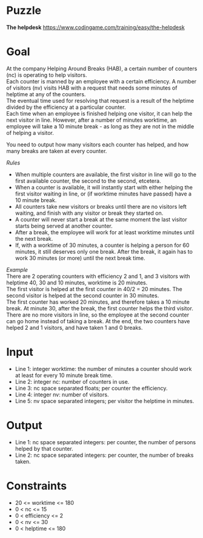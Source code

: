 # Puzzle
**The helpdesk** https://www.codingame.com/training/easy/the-helpdesk

# Goal
At the company Helping Around Breaks (HAB), a certain number of counters (nc) is operating to help visitors.  
Each counter is manned by an employee with a certain efficiency. A number of visitors (nv) visits HAB with a request that needs some minutes of helptime at any of the counters.   
The eventual time used for resolving that request is a result of the helptime divided by the efficiency at a particular counter.  
Each time when an employee is finished helping one visitor, it can help the next visitor in line. However, after a number of minutes worktime, an employee will take a 10 minute break - as long as they are not in the middle of helping a visitor.

You need to output how many visitors each counter has helped, and how many breaks are taken at every counter.

*Rules*  
- When multiple counters are available, the first visitor in line will go to the first available counter, the second to the second, etcetera.
- When a counter is available, it will instantly start with either helping the first visitor waiting in line, or (if worktime minutes have passed) have a 10 minute break.
- All counters take new visitors or breaks until there are no visitors left waiting, and finish with any visitor or break they started on. 
- A counter will never start a break at the same moment the last visitor starts being served at another counter.
- After a break, the employee will work for at least worktime minutes until the next break.
- If, with a worktime of 30 minutes, a counter is helping a person for 60 minutes, it still deserves only one break. After the break, it again has to work 30 minutes (or more) until the next break time.

*Example*  
There are 2 operating counters with efficiency 2 and 1, and 3 visitors with helptime 40, 30 and 10 minutes, worktime is 20 minutes.   
The first visitor is helped at the first counter in 40/2 = 20 minutes. The second visitor is helped at the second counter in 30 minutes.   
The first counter has worked 20 minutes, and therefore takes a 10 minute break. At minute 30, after the break, the first counter helps the third visitor.   
There are no more visitors in line, so the employee at the second counter can go home instead of taking a break. At the end, the two counters have helped 2 and 1 visitors, and have taken 1 and 0 breaks.  

# Input
* Line 1: integer worktime: the number of minutes a counter should work at least for every 10 minute break time.
* Line 2: integer nc: number of counters in use.
* Line 3: nc space separated floats; per counter the efficiency.
* Line 4: integer nv: number of visitors.
* Line 5: nv space separated integers; per visitor the helptime in minutes.

# Output
* Line 1: nc space separated integers: per counter, the number of persons helped by that counter.
* Line 2: nc space separated integers: per counter, the number of breaks taken.

# Constraints
* 20 <= worktime <= 180
* 0 < nc <= 15
* 0 < efficiency <= 2
* 0 < nv <= 30
* 0 < helptime <= 180
